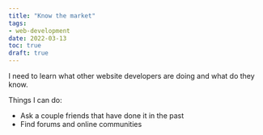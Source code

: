 ```yaml
---
title: "Know the market"
tags:
- web-development
date: 2022-03-13
toc: true
draft: true
---
```


I need to learn what other website developers are doing and what do they know.

Things I can do:
- Ask a couple friends that have done it in the past
- Find forums and online communities